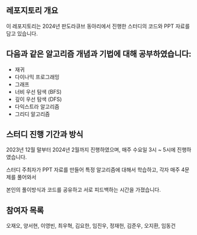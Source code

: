 ## 레포지토리 개요
이 레포지토리는 2024년 판도라큐브 동아리에서 진행한 스터디의 코드와 PPT 자료를 담고 있습니다.

## 다음과 같은 알고리즘 개념과 기법에 대해 공부하였습니다:
- 재귀
- 다이나믹 프로그래밍
- 그래프
- 너비 우선 탐색 (BFS)
- 깊이 우선 탐색 (DFS)
- 다익스트라 알고리즘
- 그리디 알고리즘

## 스터디 진행 기간과 방식
2023년 12월 말부터 2024년 2월까지 진행하였으며, 매주 수요일 3시 ~ 5시에 진행하였습니다.

스터디 주최자가 PPT 자료를 만들어 특정 알고리즘에 대해서 학습하고, 각자 매주 4문제를 풀어와서

본인의 풀이방식과 코드를 공유하고 서로 피드백하는 시간을 가졌습니다.

## 참여자 목록
오재오, 양서현, 이영빈, 최우혁, 김요한, 임진우, 정재헌, 김준우, 오지환, 임동건